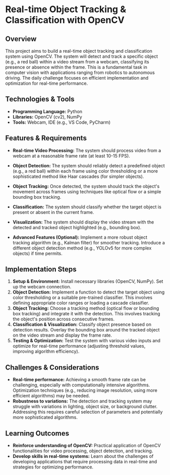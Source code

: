 # Real-time Object Tracking & Classification with OpenCV

## Overview

This project aims to build a real-time object tracking and classification system using OpenCV.  The system will detect and track a specific object (e.g., a red ball) within a video stream from a webcam, classifying its presence or absence within the frame.  This is a fundamental task in computer vision with applications ranging from robotics to autonomous driving.  The daily challenge focuses on efficient implementation and optimization for real-time performance.


## Technologies & Tools

- **Programming Language:** Python
- **Libraries:** OpenCV (cv2), NumPy
- **Tools:**  Webcam, IDE (e.g., VS Code, PyCharm)


## Features & Requirements

- **Real-time Video Processing:**  The system should process video from a webcam at a reasonable frame rate (at least 10-15 FPS).
- **Object Detection:** The system should reliably detect a predefined object (e.g., a red ball) within each frame using color thresholding or a more sophisticated method like Haar cascades (for simpler objects).
- **Object Tracking:**  Once detected, the system should track the object's movement across frames using techniques like optical flow or a simple bounding box tracking.
- **Classification:** The system should classify whether the target object is present or absent in the current frame.
- **Visualization:**  The system should display the video stream with the detected and tracked object highlighted (e.g., bounding box).

- **Advanced Features (Optional):**  Implement a more robust object tracking algorithm (e.g., Kalman filter) for smoother tracking.  Introduce a different object detection method (e.g., YOLOv5 for more complex objects) if time permits.


## Implementation Steps

1. **Setup & Environment:** Install necessary libraries (OpenCV, NumPy). Set up the webcam connection.
2. **Object Detection:** Implement a function to detect the target object using color thresholding or a suitable pre-trained classifier.  This involves defining appropriate color ranges or loading a cascade classifier.
3. **Object Tracking:** Choose a tracking method (optical flow or bounding box tracking) and integrate it with the detection. This involves tracking the object's position across consecutive frames.
4. **Classification & Visualization:**  Classify object presence based on detection results. Overlay the bounding box around the tracked object on the video stream and display the frame rate.
5. **Testing & Optimization:** Test the system with various video inputs and optimize for real-time performance (adjusting threshold values, improving algorithm efficiency).


## Challenges & Considerations

- **Real-time performance:** Achieving a smooth frame rate can be challenging, especially with computationally intensive algorithms. Optimization techniques (e.g., reducing image resolution, using more efficient algorithms) may be needed.
- **Robustness to variations:**  The detection and tracking system may struggle with variations in lighting, object size, or background clutter.  Addressing this requires careful selection of parameters and potentially more sophisticated algorithms.


## Learning Outcomes

- **Reinforce understanding of OpenCV:**  Practical application of OpenCV functionalities for video processing, object detection, and tracking.
- **Develop skills in real-time systems:**  Learn about the challenges of developing applications that require processing data in real-time and strategies for optimizing performance.

